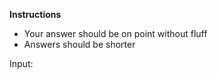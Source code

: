 **Instructions**
- Your answer should be on point without fluff
- Answers should be shorter

Input:
